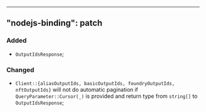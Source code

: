 
---
"nodejs-binding": patch
---

### Added

- `OutputIdsResponse`;

### Changed

- `Client::{aliasOutputIds, basicOutputIds, foundryOutputIds, nftOutputIds}` will not do automatic pagination if `QueryParameter::Cursor(_)` is provided and return type from `string[]` to `OutputIdsResponse`;